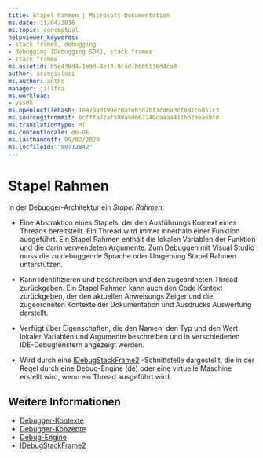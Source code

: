 ```yaml
---
title: Stapel Rahmen | Microsoft-Dokumentation
ms.date: 11/04/2016
ms.topic: conceptual
helpviewer_keywords:
- stack frames, debugging
- debugging [Debugging SDK], stack frames
- stack frames
ms.assetid: b5e439d4-1e9d-4e13-9cad-bb8b136d4ca8
author: acangialosi
ms.author: anthc
manager: jillfra
ms.workload:
- vssdk
ms.openlocfilehash: 1ea79ad199e20afeb5d2bf1ca6a3cf881c6d51c3
ms.sourcegitcommit: 6cfffa72af599a9d667249caaaa411bb28ea69fd
ms.translationtype: MT
ms.contentlocale: de-DE
ms.lasthandoff: 09/02/2020
ms.locfileid: "80712842"
---
```

# <a name="stack-frames"></a>Stapel Rahmen
In der Debugger-Architektur ein *Stapel Rahmen*:

- Eine Abstraktion eines Stapels, der den Ausführungs Kontext eines Threads bereitstellt. Ein Thread wird immer innerhalb einer Funktion ausgeführt. Ein Stapel Rahmen enthält die lokalen Variablen der Funktion und die darin verwendeten Argumente. Zum Debuggen mit Visual Studio muss die zu debuggende Sprache oder Umgebung Stapel Rahmen unterstützen.

- Kann identifizieren und beschreiben und den zugeordneten Thread zurückgeben. Ein Stapel Rahmen kann auch den Code Kontext zurückgeben, der den aktuellen Anweisungs Zeiger und die zugeordneten Kontexte der Dokumentation und Ausdrucks Auswertung darstellt.

- Verfügt über Eigenschaften, die den Namen, den Typ und den Wert lokaler Variablen und Argumente beschreiben und in verschiedenen IDE-Debugfenstern angezeigt werden.

- Wird durch eine [IDebugStackFrame2](../../extensibility/debugger/reference/idebugstackframe2.md) -Schnittstelle dargestellt, die in der Regel durch eine Debug-Engine (de) oder eine virtuelle Maschine erstellt wird, wenn ein Thread ausgeführt wird.

## <a name="see-also"></a>Weitere Informationen
- [Debugger-Kontexte](../../extensibility/debugger/debugger-contexts.md)
- [Debugger-Konzepte](../../extensibility/debugger/debugger-concepts.md)
- [Debug-Engine](../../extensibility/debugger/debug-engine.md)
- [IDebugStackFrame2](../../extensibility/debugger/reference/idebugstackframe2.md)
